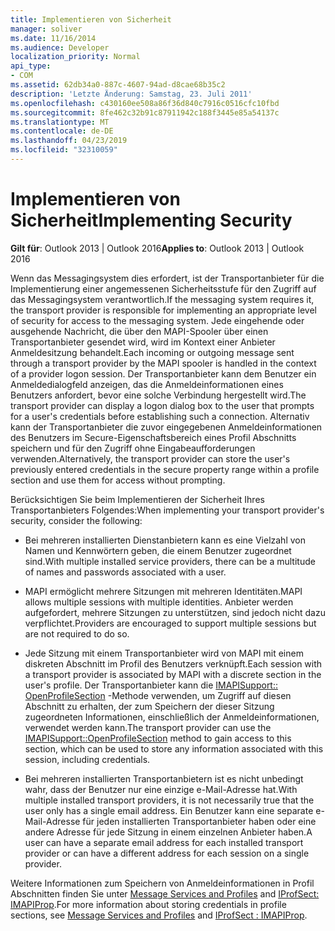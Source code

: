 ```yaml
---
title: Implementieren von Sicherheit
manager: soliver
ms.date: 11/16/2014
ms.audience: Developer
localization_priority: Normal
api_type:
- COM
ms.assetid: 62db34a0-887c-4607-94ad-d8cae68b35c2
description: 'Letzte Änderung: Samstag, 23. Juli 2011'
ms.openlocfilehash: c430160ee508a86f36d840c7916c0516cfc10fbd
ms.sourcegitcommit: 8fe462c32b91c87911942c188f3445e85a54137c
ms.translationtype: MT
ms.contentlocale: de-DE
ms.lasthandoff: 04/23/2019
ms.locfileid: "32310059"
---
```

# <a name="implementing-security"></a><span data-ttu-id="ec878-103">Implementieren von Sicherheit</span><span class="sxs-lookup"><span data-stu-id="ec878-103">Implementing Security</span></span>

  
  
<span data-ttu-id="ec878-104">**Gilt für**: Outlook 2013 | Outlook 2016</span><span class="sxs-lookup"><span data-stu-id="ec878-104">**Applies to**: Outlook 2013 | Outlook 2016</span></span> 
  
<span data-ttu-id="ec878-105">Wenn das Messagingsystem dies erfordert, ist der Transportanbieter für die Implementierung einer angemessenen Sicherheitsstufe für den Zugriff auf das Messagingsystem verantwortlich.</span><span class="sxs-lookup"><span data-stu-id="ec878-105">If the messaging system requires it, the transport provider is responsible for implementing an appropriate level of security for access to the messaging system.</span></span> <span data-ttu-id="ec878-106">Jede eingehende oder ausgehende Nachricht, die über den MAPI-Spooler über einen Transportanbieter gesendet wird, wird im Kontext einer Anbieter Anmeldesitzung behandelt.</span><span class="sxs-lookup"><span data-stu-id="ec878-106">Each incoming or outgoing message sent through a transport provider by the MAPI spooler is handled in the context of a provider logon session.</span></span> <span data-ttu-id="ec878-107">Der Transportanbieter kann dem Benutzer ein Anmeldedialogfeld anzeigen, das die Anmeldeinformationen eines Benutzers anfordert, bevor eine solche Verbindung hergestellt wird.</span><span class="sxs-lookup"><span data-stu-id="ec878-107">The transport provider can display a logon dialog box to the user that prompts for a user's credentials before establishing such a connection.</span></span> <span data-ttu-id="ec878-108">Alternativ kann der Transportanbieter die zuvor eingegebenen Anmeldeinformationen des Benutzers im Secure-Eigenschaftsbereich eines Profil Abschnitts speichern und für den Zugriff ohne Eingabeaufforderungen verwenden.</span><span class="sxs-lookup"><span data-stu-id="ec878-108">Alternatively, the transport provider can store the user's previously entered credentials in the secure property range within a profile section and use them for access without prompting.</span></span>
  
<span data-ttu-id="ec878-109">Berücksichtigen Sie beim Implementieren der Sicherheit Ihres Transportanbieters Folgendes:</span><span class="sxs-lookup"><span data-stu-id="ec878-109">When implementing your transport provider's security, consider the following:</span></span>
  
- <span data-ttu-id="ec878-110">Bei mehreren installierten Dienstanbietern kann es eine Vielzahl von Namen und Kennwörtern geben, die einem Benutzer zugeordnet sind.</span><span class="sxs-lookup"><span data-stu-id="ec878-110">With multiple installed service providers, there can be a multitude of names and passwords associated with a user.</span></span>
    
- <span data-ttu-id="ec878-111">MAPI ermöglicht mehrere Sitzungen mit mehreren Identitäten.</span><span class="sxs-lookup"><span data-stu-id="ec878-111">MAPI allows multiple sessions with multiple identities.</span></span> <span data-ttu-id="ec878-112">Anbieter werden aufgefordert, mehrere Sitzungen zu unterstützen, sind jedoch nicht dazu verpflichtet.</span><span class="sxs-lookup"><span data-stu-id="ec878-112">Providers are encouraged to support multiple sessions but are not required to do so.</span></span>
    
- <span data-ttu-id="ec878-113">Jede Sitzung mit einem Transportanbieter wird von MAPI mit einem diskreten Abschnitt im Profil des Benutzers verknüpft.</span><span class="sxs-lookup"><span data-stu-id="ec878-113">Each session with a transport provider is associated by MAPI with a discrete section in the user's profile.</span></span> <span data-ttu-id="ec878-114">Der Transportanbieter kann die [IMAPISupport:: OpenProfileSection](imapisupport-openprofilesection.md) -Methode verwenden, um Zugriff auf diesen Abschnitt zu erhalten, der zum Speichern der dieser Sitzung zugeordneten Informationen, einschließlich der Anmeldeinformationen, verwendet werden kann.</span><span class="sxs-lookup"><span data-stu-id="ec878-114">The transport provider can use the [IMAPISupport::OpenProfileSection](imapisupport-openprofilesection.md) method to gain access to this section, which can be used to store any information associated with this session, including credentials.</span></span> 
    
- <span data-ttu-id="ec878-115">Bei mehreren installierten Transportanbietern ist es nicht unbedingt wahr, dass der Benutzer nur eine einzige e-Mail-Adresse hat.</span><span class="sxs-lookup"><span data-stu-id="ec878-115">With multiple installed transport providers, it is not necessarily true that the user only has a single email address.</span></span> <span data-ttu-id="ec878-116">Ein Benutzer kann eine separate e-Mail-Adresse für jeden installierten Transportanbieter haben oder eine andere Adresse für jede Sitzung in einem einzelnen Anbieter haben.</span><span class="sxs-lookup"><span data-stu-id="ec878-116">A user can have a separate email address for each installed transport provider or can have a different address for each session on a single provider.</span></span>
    
<span data-ttu-id="ec878-117">Weitere Informationen zum Speichern von Anmeldeinformationen in Profil Abschnitten finden Sie unter [Message Services and Profiles](message-services-and-profiles.md) and [IProfSect: IMAPIProp](iprofsectimapiprop.md).</span><span class="sxs-lookup"><span data-stu-id="ec878-117">For more information about storing credentials in profile sections, see [Message Services and Profiles](message-services-and-profiles.md) and [IProfSect : IMAPIProp](iprofsectimapiprop.md).</span></span>
  

